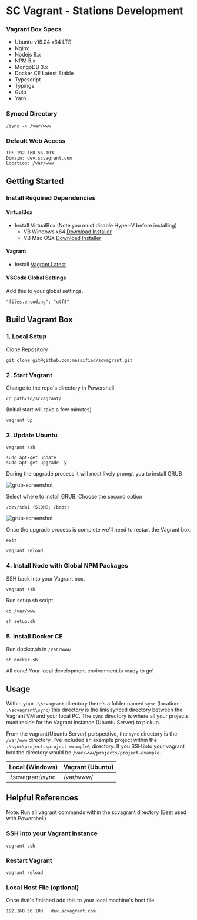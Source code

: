 SC Vagrant - Stations Development
=================================

### Vagrant Box Specs
* Ubuntu v16.04 x64 LTS
* Nginx
* Nodejs 8.x
* NPM 5.x
* MongoDB 3.x
* Docker CE Latest Stable
* Typescript
* Typings
* Gulp
* Yarn

### Synced Directory

```
/sync -> /var/www
```

### Default Web Access
```
IP: 192.168.56.103
Domain: dev.scvagrant.com
Location: /var/www
```

## Getting Started

### Install Required Dependencies

#### VirtualBox
* Install VirtualBox (Note you must disable Hyper-V before installing)
  * VB Windows x64 [Download Installer](http://download.virtualbox.org/virtualbox/5.1.26/VirtualBox-5.1.26-117224-Win.exe)
  * VB Mac OSX [Download Installer](http://download.virtualbox.org/virtualbox/5.1.26/VirtualBox-5.1.26-117224-OSX.dmg)

#### Vagrant
* Install [Vagrant Latest](https://www.vagrantup.com/downloads.html)

#### VSCode Global Settings
Add this to your global settings.
```
"files.encoding": "utf8"
```

## Build Vagrant Box

### 1. Local Setup
Clone Repository
```
git clone git@github.com:messified/scvagrant.git
```

### 2. Start Vagrant

Change to the repo's directory in Powershell
```
cd path/to/scvagrant/
```

(Initial start will take a few minutes)
```
vagrant up
```

### 3. Update Ubuntu

```
vagrant ssh

sudo apt-get update
sudo apt-get upgrade -y
```

During the upgrade process it will most likely prompt you to install GRUB

![grub-screenshot](https://s3.amazonaws.com/scasinos-dev/Grub-screen.PNG)

Select where to install GRUB. Choose the second option
```
/dev/sda1 (510MB; /boot)
```
![grub-screenshot](https://s3.amazonaws.com/scasinos-dev/Grub-selection.PNG)

Once the upgrade process is complete we'll need to restart the Vagrant box.
```
exit

vagrant reload
```

### 4. Install Node with Global NPM Packages

SSH back into your Vagrant box.
```
vagrant ssh
```
Run setup.sh script
```
cd /var/www

sh setup.sh
```

### 5. Install Docker CE
Run docker.sh in `/var/www/`
```
sh docker.sh
```

All done! Your local development environment is ready to go!

## Usage

Within your `.\scvagrant` directory there's a folder named `sync` (location: `.\scvagrant\sync`) this directory is the link/synced directory between the Vagrant VM and your local PC. The `sync` directory is where all your projects must reside for the Vagrant instance (Ubuntu Server) to pickup.

From the vagrant(Ubuntu Server) perspective, the `sync` directory is the `/var/www` directory. I've included an example project within the `.\sync\projects\project-example\` directory. If you SSH into your vagrant box the directory would be `/var/www/projects/project-example`.

| Local (Windows)  | Vagrant (Ubuntu) |
|------------------|------------------|
| .\scvagrant\sync | /var/www/        |

## Helpful References

Note: Run all vagrant commands within the scvagrant directory (Best used with Powershell)

### SSH into your Vagrant Instance
```
vagrant ssh
```

### Restart Vagrant
```
vagrant reload
```

### Local Host File (optional)
Once that's finished add this to your local machine's host file.
```
192.168.56.103   dev.scvagrant.com
```

